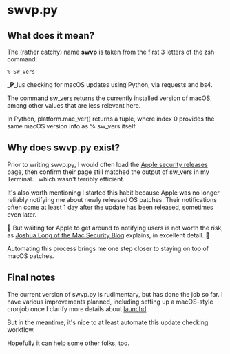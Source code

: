# swvp.py

## What does it mean?
The (rather catchy) name **swvp** is taken from the first 3 letters of the zsh command:

    % SW_Vers

_**P**_lus checking for macOS updates using Python, via requests and bs4.

The command [sw_vers](https://www.unix.com/man_page/osx/1/sw_vers/)  returns the currently installed version of macOS, among other values that are less relevant here.

In Python, platform.mac_ver() returns a tuple, where index 0 provides the same macOS version info as % sw_vers itself.

## Why does swvp.py exist?
Prior to writing swvp.py, I would often load the [Apple security releases](https://support.apple.com/en-us/100100) page, then confirm their page still matched the output of sw_vers in my Terminal... which wasn't terribly efficient.

It's also worth mentioning I started this habit because Apple was no longer reliably notifying me about newly released OS patches.  Their notifications often come at least 1 day after the update has been released, sometimes even later.

🚨 But waiting for Apple to get around to notifying users is not worth the risk, as [Joshua Long of the Mac Security Blog](https://www.intego.com/mac-security-blog/urgent-macos-sequoia-15-4-1-ios-18-4-1-address-2-zero-day-vulnerabilities/)  explains, in excellent detail. 🚨

Automating this process brings me one step closer to staying on top of macOS patches.

## Final notes
The current version of swvp.py is rudimentary, but has done the job so far. I have various improvements planned, including setting up a macOS-style cronjob once I clarify more details about [launchd](https://support.apple.com/en-us/100100).

But in the meantime, it's nice to at least automate this update checking workflow.

Hopefully it can help some other folks, too.
